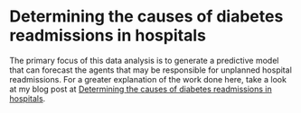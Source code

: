 # Determining the causes of diabetes readmissions in hospitals

The primary focus of this data analysis is to generate a predictive model that can forecast the agents that may be responsible for unplanned hospital readmissions. For a greater explanation of the work done here, take a look at my blog post at [Determining the causes of diabetes readmissions in hospitals](https://angelovarlotta.com/diabetes-readmissions-in-hospitals/).
